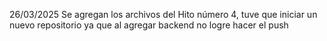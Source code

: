 26/03/2025 Se agregan los archivos del Hito número 4, tuve que iniciar un nuevo repositorio ya que al agregar backend no logre hacer el push
